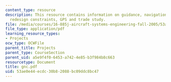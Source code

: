 ```yaml
---
content_type: resource
description: This resource contains information on guidance, navigation, control,
  redesign constraints, GPS and trade study.
file: /media/courses/16-885j-aircraft-systems-engineering-fall-2005/53ae0e44ecdc30b82088bc09ddc8bc47_gnc.pdf
file_type: application/pdf
learning_resource_types:
- Projects
ocw_type: OCWFile
parent_title: Projects
parent_type: CourseSection
parent_uid: a5e9f4f0-6453-a742-4e85-b3f984b8c663
resourcetype: Document
title: gnc.pdf
uid: 53ae0e44-ecdc-30b8-2088-bc09ddc8bc47
---
```

